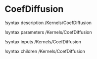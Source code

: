 <!-- MOOSE Documentation Stub: Remove this when content is added. -->

# CoefDiffusion

!syntax description /Kernels/CoefDiffusion

!syntax parameters /Kernels/CoefDiffusion

!syntax inputs /Kernels/CoefDiffusion

!syntax children /Kernels/CoefDiffusion
